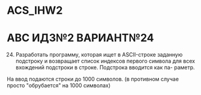 # ACS_IHW2

# АВС ИДЗ№2 ВАРИАНТ№24

24. Разработать программу, которая ищет в ASCII-строке заданную
подстроку и возвращает список индексов первого символа для
всех вхождений подстроки в строке. Подстрока вводится как па-
раметр.

На ввод подаются строки до 1000 символов. (в противном случае просто "обрубается" на 1000 символах)
